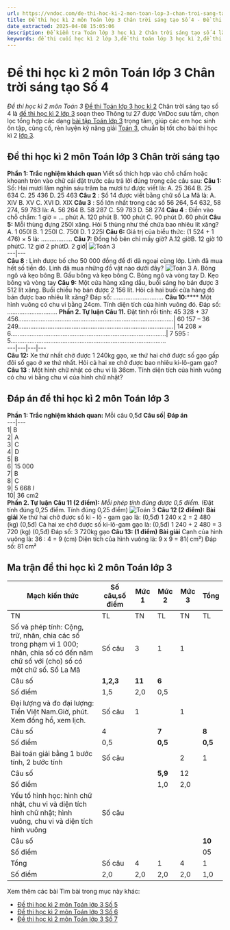 ```yaml
---
url: https://vndoc.com/de-thi-hoc-ki-2-mon-toan-lop-3-chan-troi-sang-tao-so-4-318901
title: Đề thi học kì 2 môn Toán lớp 3 Chân trời sáng tạo Số 4 - Đề thi học kì 2 môn Toán 3 - VnDoc.com
date_extracted: 2025-04-08 15:05:06
description: Đề kiểm tra Toán lớp 3 học kì 2 Chân trời sáng tạo số 4 là tài liệu bổ ích cho các em ôn tập chuẩn bị cho kì thi cuối học kì 2 sắp tới. Mời các em cùng tham khảo Đề kiểm tra cuối học kì 2 lớp 3.
keywords: đề thi cuối học kì 2 lớp 3,đề thi toán lớp 3 học kì 2,đề thi học kì 2 lớp 3,giải toán lớp 3 kì 2,de thi toán lớp 3 kì 2,đề thi toán học kì 2 lớp 3,bài tập toán lớp 3 học kỳ 2,de thi học kì 2 lớp 3 môn toán,những bài tập toán lớp 3 học kỳ 2,toán lớp 3 kì 2,đề thi học kì 2 môn toán lớp 3,đề toán lớp 3 học kì 2,toán lớp 3 học kì 2,đề toán lớp 3 học kỳ 2,đề thi cuối kì 2 lớp 3 môn Toán,Đề thi Toán lớp 3 học kì 2 Chân trời sáng tạo,đề thi học kì 2 lớp 3 Chân trời sáng tạo
---
```


# Đề thi học kì 2 môn Toán lớp 3 Chân trời sáng tạo Số 4
 _Đề thi học kì 2 môn Toán 3_
[Đề thi Toán lớp 3 học kì 2](<https://vndoc.com/de-thi-hoc-ki-2-lop-3-mon-toan-chan-troi-sang-tao>) Chân trời sáng tạo số 4 là [đề thi học kì 2 lớp 3](<https://vndoc.com/de-thi-hoc-ki-2-lop3>) soạn theo Thông tư 27 được VnDoc sưu tầm, chọn lọc tổng hợp các dạng [bài tập Toán lớp 3](<https://vndoc.com/bai-tap-toan-lop3>) trọng tâm, giúp các em học sinh ôn tập, củng cố, rèn luyện kỹ năng giải [Toán 3](<https://vndoc.com/toan-lop3>), chuẩn bị tốt cho bài thi học kì 2 [lớp 3](<https://vndoc.com/tai-lieu-hoc-tap-lop3>).
## Đề thi học kì 2 môn Toán lớp 3 Chân trời sáng tạo
**Phần 1: Trắc nghiệm khách quan**
Viết số thích hợp vào chỗ chấm hoặc khoanh tròn vào chữ cái đặt trước câu trả lời đúng trong các câu sau:
**Câu 1:** Số: Hai mươi lăm nghìn sáu trăm ba mươi tư được viết là:
A. 25 364
B. 25 634
C. 25 436
D. 25 463
**Câu 2** : Số 14 được viết bằng chữ số La Mã là:
A. XIV
B. XV
C. XVI
D. XIX
**Câu 3** : Số lớn nhất trong các số 56 264, 54 632, 58 274, 59 783 là:
A. 56 264
B. 58 287
C. 59 783
D. 58 274
**Câu 4** : Điền vào chỗ chấm: 1 giờ = … phút
A. 120 phút
B. 100 phút
C. 90 phút
D. 60 phút
**Câu 5:** Mỗi thùng đựng 250l xăng. Hỏi 5 thùng như thế chứa bao nhiêu lít xăng?
A. 1 050l
B. 1 250l
C. 750l
D. 1 225l
**Câu 6:** Giá trị của biểu thức: \(1 524 + 1 476\) × 5 là: ………………
**Câu 7:** Đồng hồ bên chỉ mấy giờ?
A.12 giờB. 12 giờ 10 phútC. 12 giờ 2 phútD. 2 giờ| ![Toán 3](https://i.vdoc.vn/data/image/2024/04/22/Toan-3-1.jpg)  
---|---  
**Câu 8** : Linh được bố cho 50 000 đồng để đi dã ngoại cùng lớp. Linh đã mua hết số tiền đó. Linh đã mua những đồ vật nào dưới đây?
![Toán 3](https://i.vdoc.vn/data/image/2024/04/22/Toan-3-2.jpg)
A. Bỏng ngô và kẹo bông
B. Gấu bông và kẹo bông
C. Bỏng ngô và vòng tay
D. Kẹo bông và vòng tay
**Câu 9:** Một cửa hàng xăng dầu, buổi sáng họ bán được 3 512 lít xăng. Buổi chiều họ bán được 2 156 lít. Hỏi cả hai buổi cửa hàng đó bán được bao nhiêu lít xăng?
Đáp số: ………………………..
**Câu 10:****** Một hình vuông có chu vi bằng 24cm. Tính diện tích của hình vuông đó.
Đáp số: ………………………..
**Phần 2. Tự luận**
**Câu 11.** Đặt tính rồi tính:
45 328 + 37 456..........................................................................................| 60 157 – 36 249..........................................................................................| 14 208 _×_ 6..........................................................................................| 7 595 : 5..........................................................................................  
---|---|---|---  
**Câu 12:** Xe thứ nhất chở được 1 240kg gạo, xe thứ hai chở được số gạo gấp đôi số gạo ở xe thứ nhất. Hỏi cả hai xe chở được bao nhiêu ki-lô-gam gạo?
**Câu 13** : Một hình chữ nhật có chu vi là 36cm. Tính diện tích của hình vuông có chu vi bằng chu vi của hình chữ nhật?
## Đáp án đề thi học kì 2 môn Toán lớp 3
**Phần 1: Trắc nghiệm khách quan:** Mỗi câu 0,5đ
**Câu số**| **Đáp án**  
---|---  
1| B  
2| A  
3| C  
4| D  
5| B  
6| 15 000  
7| B  
8| C  
9| 5 668 _l_  
10| 36 cm2  
**Phần 2. Tự luận**
**Câu 11 \(2 điểm\):**
_Mỗi phép tính đúng được 0,5 điểm._
\(Đặt tính đúng 0,25 điểm. Tính đúng 0,25 điểm\)
![Toán 3](https://i.vdoc.vn/data/image/2024/04/22/Toan-3-3.jpg)
**Câu 12 \(2 điểm\):**
**Bài giải**
Xe thứ hai chở được số ki - lô - gam gạo là: \(0,5đ\)
1 240 x 2 = 2 480 \(kg\) \(0,5đ\)
Cả hai xe chở được số ki-lô-gam gạo là: \(0,5đ\)
1 240 + 2 480 = 3 720 \(kg\) \(0,5đ\)
Đáp số: 3 720kg gạo
**Câu 13: \(1 điểm\)**
**Bài giải**
Cạnh của hình vuông là:
36 : 4 = 9 \(cm\)
Diện tích của hình vuông là:
9 x 9 = 81\( cm²\)
Đáp số: 81 cm²
## Ma trận đề thi học kì 2 môn Toán lớp 3
Mạch kiến thức| Số câu,số điểm| Mức 1| Mức 2| Mức 3| Tổng  
---|---|---|---|---|---  
TN| TL| TN| TL| TN| TL| TN| TL  
Số và phép tính: Cộng, trừ, nhân, chia các số trong phạm vi 1 000; nhân, chia số có đến năm chữ số với \(cho\) số có một chữ số. Số La Mã| Số câu| 3| 1| 1| | | | 4| 1  
Câu số| **1,2,3**| **11**| **6**| | | | |   
Số điểm| 1,5| 2,0| 0,5| | | | 2,0| 3,0  
Đại lượng và đo đại lượng: Tiền Việt Nam.Giờ, phút. Xem đồng hồ, xem lịch.| Số câu| 1| | 1| | 1| | 3|   
Câu số| 4| | **7**| | **8**| | |   
Số điểm| 0,5| | **0,5**| | **0,5**| |  1,5|   
Bài toán giải bằng 1 bước tính, 2 bước tính| Số câu| | | 2| 1| | | 2| 1  
Câu số| | | **5,9**|  12| | | |   
Số điểm| | | 1,0| 2,0| | | 1,0| 2,0  
Yếu tố hình học: hình chữ nhật, chu vi và diện tích hình chữ nhật; hình vuông, chu vi và diện tích hình vuông| Số câu| | | | | 1| 1| 1| 1  
Câu số| | | | | **10**| **13**| |   
Số điểm| | | | | 05| 1,0| 0,5| 1,0  
Tổng| Số câu| 4| 1| 4| 1| 2| 1| 10| 3  
Số điểm| 2,0| 2,0| 2,0| 2,0| 1,0| 1,0| 5,0| 5,0  
Xem thêm các bài Tìm bài trong mục này khác:
  * [Đề thi học kì 2 môn Toán lớp 3 Số 5](</de-thi-hoc-ki-2-mon-toan-lop-3-chan-troi-sang-tao-so-5-318906>)
  * [Đề thi học kì 2 môn Toán lớp 3 Số 6](</de-thi-cuoi-hoc-ki-2-lop-3-mon-toan-nam-2019-2020-co-dap-an-de-4-200630>)
  * [Đề thi học kì 2 môn Toán lớp 3 Số 7](</de-thi-cuoi-hoc-ki-2-lop-3-mon-toan-nam-2019-2020-co-dap-an-de-5-200635>)

